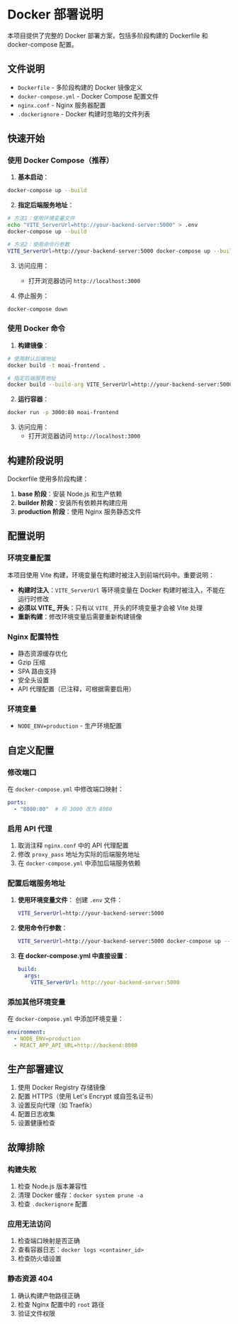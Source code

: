 # Docker 部署说明

本项目提供了完整的 Docker 部署方案，包括多阶段构建的 Dockerfile 和 docker-compose 配置。

## 文件说明

- `Dockerfile` - 多阶段构建的 Docker 镜像定义
- `docker-compose.yml` - Docker Compose 配置文件
- `nginx.conf` - Nginx 服务器配置
- `.dockerignore` - Docker 构建时忽略的文件列表

## 快速开始

### 使用 Docker Compose（推荐）

1. **基本启动**：
```bash
docker-compose up --build
```

2. **指定后端服务地址**：
```bash
# 方法1：使用环境变量文件
echo "VITE_ServerUrl=http://your-backend-server:5000" > .env
docker-compose up --build

# 方法2：使用命令行参数
VITE_ServerUrl=http://your-backend-server:5000 docker-compose up --build
```

3. 访问应用：
   - 打开浏览器访问 `http://localhost:3000`

4. 停止服务：
```bash
docker-compose down
```

### 使用 Docker 命令

1. **构建镜像**：
```bash
# 使用默认后端地址
docker build -t moai-frontend .

# 指定后端服务地址
docker build --build-arg VITE_ServerUrl=http://your-backend-server:5000 -t moai-frontend .
```

2. **运行容器**：
```bash
docker run -p 3000:80 moai-frontend
```

3. 访问应用：
   - 打开浏览器访问 `http://localhost:3000`

## 构建阶段说明

Dockerfile 使用多阶段构建：

1. **base 阶段**：安装 Node.js 和生产依赖
2. **builder 阶段**：安装所有依赖并构建应用
3. **production 阶段**：使用 Nginx 服务静态文件

## 配置说明

### 环境变量配置

本项目使用 Vite 构建，环境变量在构建时被注入到前端代码中。重要说明：

- **构建时注入**：`VITE_ServerUrl` 等环境变量在 Docker 构建时被注入，不能在运行时修改
- **必须以 VITE_ 开头**：只有以 `VITE_` 开头的环境变量才会被 Vite 处理
- **重新构建**：修改环境变量后需要重新构建镜像

### Nginx 配置特性

- 静态资源缓存优化
- Gzip 压缩
- SPA 路由支持
- 安全头设置
- API 代理配置（已注释，可根据需要启用）

### 环境变量

- `NODE_ENV=production` - 生产环境配置

## 自定义配置

### 修改端口

在 `docker-compose.yml` 中修改端口映射：
```yaml
ports:
  - "8080:80"  # 将 3000 改为 8080
```

### 启用 API 代理

1. 取消注释 `nginx.conf` 中的 API 代理配置
2. 修改 `proxy_pass` 地址为实际的后端服务地址
3. 在 `docker-compose.yml` 中添加后端服务依赖

### 配置后端服务地址

1. **使用环境变量文件**：
   创建 `.env` 文件：
   ```bash
   VITE_ServerUrl=http://your-backend-server:5000
   ```

2. **使用命令行参数**：
   ```bash
   VITE_ServerUrl=http://your-backend-server:5000 docker-compose up --build
   ```

3. **在 docker-compose.yml 中直接设置**：
   ```yaml
   build:
     args:
       VITE_ServerUrl: http://your-backend-server:5000
   ```

### 添加其他环境变量

在 `docker-compose.yml` 中添加环境变量：
```yaml
environment:
  - NODE_ENV=production
  - REACT_APP_API_URL=http://backend:8080
```

## 生产部署建议

1. 使用 Docker Registry 存储镜像
2. 配置 HTTPS（使用 Let's Encrypt 或自签名证书）
3. 设置反向代理（如 Traefik）
4. 配置日志收集
5. 设置健康检查

## 故障排除

### 构建失败

1. 检查 Node.js 版本兼容性
2. 清理 Docker 缓存：`docker system prune -a`
3. 检查 `.dockerignore` 配置

### 应用无法访问

1. 检查端口映射是否正确
2. 查看容器日志：`docker logs <container_id>`
3. 检查防火墙设置

### 静态资源 404

1. 确认构建产物路径正确
2. 检查 Nginx 配置中的 `root` 路径
3. 验证文件权限 